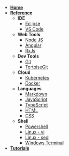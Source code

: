 - [**Home**](/#home)
- [**Reference**](/reference/)
  - **IDE**
    - [Eclipse](eclipse)
    - [VS Code](vscode)
  - **Web Tools**
    - [Node JS](nodejs)
    - [Angular](angular)
    - [RxJs](rxjs)
  - **Dev Tools**
    - [Git](git)
    - [TortoiseGit](tortoisegit)
  - **Cloud**
    - [Kubernetes](kubernetes)
    - [Docker](docker)
  - **Languages**
    - [Markdown](markdown)
    - [JavaScript](javascript)
    - [TypeScript](typescript)
    - [HTML](html)
    - [CSS](css)
  - **Shell**
    - [Powershell](powershell)
    - [Linux - vi](linux-vi)
    - [Linux - sed](linux-sed)
    - [Windows Terminal](windows-terminal)
- [**Tutorials**](/tutorials/)
